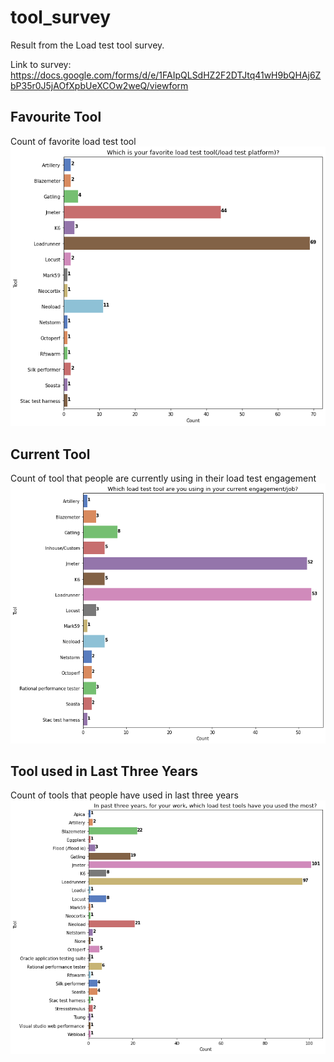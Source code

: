# tool_survey
Result from the Load test tool survey.


Link to survey: https://docs.google.com/forms/d/e/1FAIpQLSdHZ2F2DTJtq41wH9bQHAj6ZbP35r0J5jAOfXpbUeXCOw2weQ/viewform


## Favourite Tool
Count of favorite load test tool
![Data](https://github.com/hseera/tool_survey/blob/main/images/fav_tool.png)

## Current Tool
Count of tool that people are currently using in their load test engagement
![Data](https://github.com/hseera/tool_survey/blob/main/images/current_tool.png)

## Tool used in Last Three Years
Count of tools that people have used in last three years
![Data](https://github.com/hseera/tool_survey/blob/main/images/three_years.png)
